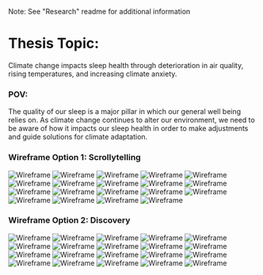 Note: See "Research" readme for additional information

# Thesis Topic: 

Climate change impacts sleep health through deterioration in air quality, rising temperatures, and increasing climate anxiety.

### POV: 

The quality of our sleep is a major pillar in which our general well being relies on. As climate change continues to alter our environment, 
we need to be aware of how it impacts our sleep health in order to make adjustments and guide solutions for climate adaptation.


### Wireframe Option 1: Scrollytelling

![Wireframe](WirePNGs_Scroll/0_scrolly.png "Scrolly Wireframe")
![Wireframe](WirePNGs_Scroll/1_scrolly.png "Scrolly Wireframe")
![Wireframe](WirePNGs_Scroll/2_scrolly.png "Scrolly Wireframe")
![Wireframe](WirePNGs_Scroll/3_scrolly.png "Scrolly Wireframe")
![Wireframe](WirePNGs_Scroll/4_scrolly.png "Scrolly Wireframe")
![Wireframe](WirePNGs_Scroll/5_scrolly.png "Scrolly Wireframe")
![Wireframe](WirePNGs_Scroll/6_scrolly.png "Scrolly Wireframe")
![Wireframe](WirePNGs_Scroll/7_scrolly.png "Scrolly Wireframe")
![Wireframe](WirePNGs_Scroll/8_scrolly.png "Scrolly Wireframe")
![Wireframe](WirePNGs_Scroll/9_scrolly.png "Scrolly Wireframe")
![Wireframe](WirePNGs_Scroll/10_scrolly.png "Scrolly Wireframe")
![Wireframe](WirePNGs_Scroll/11_scrolly.png "Scrolly Wireframe")
![Wireframe](WirePNGs_Scroll/12_scrolly.png "Scrolly Wireframe")
![Wireframe](WirePNGs_Scroll/13_scrolly.png "Scrolly Wireframe")
![Wireframe](WirePNGs_Scroll/14_scrolly.png "Scrolly Wireframe")
![Wireframe](WirePNGs_Scroll/15_scrolly.png "Scrolly Wireframe")
![Wireframe](WirePNGs_Scroll/16_scrolly.png "Scrolly Wireframe")
![Wireframe](WirePNGs_Scroll/17_scrolly.png "Scrolly Wireframe")
![Wireframe](WirePNGs_Scroll/18_scrolly.png "Scrolly Wireframe")



### Wireframe Option 2: Discovery

![Wireframe](WirePNGs_Discovery/0_discovery.png "Discovery Wireframe")
![Wireframe](WirePNGs_Discovery/1_discovery.png "Discovery Wireframe")
![Wireframe](WirePNGs_Discovery/2_discovery.png "Discovery Wireframe")
![Wireframe](WirePNGs_Discovery/3_discovery.png "Discovery Wireframe")
![Wireframe](WirePNGs_Discovery/4_discovery.png "Discovery Wireframe")
![Wireframe](WirePNGs_Discovery/5_discovery.png "Discovery Wireframe")
![Wireframe](WirePNGs_Discovery/6_discovery.png "Discovery Wireframe")
![Wireframe](WirePNGs_Discovery/7_discovery.png "Discovery Wireframe")
![Wireframe](WirePNGs_Discovery/8_discovery.png "Discovery Wireframe")
![Wireframe](WirePNGs_Discovery/9_discovery.png "Discovery Wireframe")
![Wireframe](WirePNGs_Discovery/10_discovery.png "Discovery Wireframe")
![Wireframe](WirePNGs_Discovery/11_discovery.png "Discovery Wireframe")
![Wireframe](WirePNGs_Discovery/12_discovery.png "Discovery Wireframe")
![Wireframe](WirePNGs_Discovery/13_discovery.png "Discovery Wireframe")
![Wireframe](WirePNGs_Discovery/14_discovery.png "Discovery Wireframe")
![Wireframe](WirePNGs_Discovery/15_discovery.png "Discovery Wireframe")
![Wireframe](WirePNGs_Discovery/16_discovery.png "Discovery Wireframe")
![Wireframe](WirePNGs_Discovery/17_discovery.png "Discovery Wireframe")
![Wireframe](WirePNGs_Discovery/18_discovery.png "Discovery Wireframe")
![Wireframe](WirePNGs_Discovery/19_discovery.png "Discovery Wireframe")


